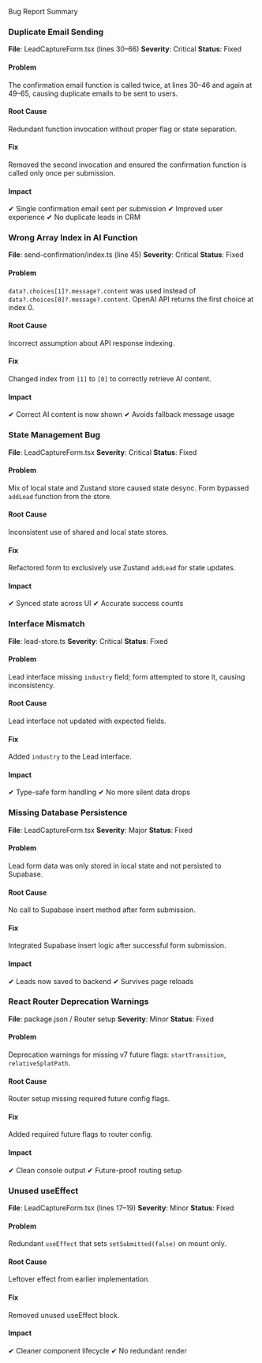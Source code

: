 Bug Report Summary
### Duplicate Email Sending
**File**: LeadCaptureForm.tsx (lines 30–66)
**Severity**: Critical
**Status**: Fixed
#### Problem
The confirmation email function is called twice, at lines 30–46 and again at 49–65, causing
duplicate emails to be sent to users.
#### Root Cause
Redundant function invocation without proper flag or state separation.
#### Fix
Removed the second invocation and ensured the confirmation function is called only once per
submission.
#### Impact
✔ Single confirmation email sent per submission
✔ Improved user experience
✔ No duplicate leads in CRM
### Wrong Array Index in AI Function
**File**: send-confirmation/index.ts (line 45)
**Severity**: Critical
**Status**: Fixed
#### Problem
`data?.choices[1]?.message?.content` was used instead of `data?.choices[0]?.message?.content`.
OpenAI API returns the first choice at index 0.
#### Root Cause
Incorrect assumption about API response indexing.
#### Fix
Changed index from `[1]` to `[0]` to correctly retrieve AI content.
#### Impact
✔ Correct AI content is now shown
✔ Avoids fallback message usage
### State Management Bug
**File**: LeadCaptureForm.tsx
**Severity**: Critical
**Status**: Fixed
#### Problem
Mix of local state and Zustand store caused state desync. Form bypassed `addLead` function from
the store.
#### Root Cause
Inconsistent use of shared and local state stores.
#### Fix
Refactored form to exclusively use Zustand `addLead` for state updates.
#### Impact
✔ Synced state across UI
✔ Accurate success counts
### Interface Mismatch
**File**: lead-store.ts
**Severity**: Critical
**Status**: Fixed
#### Problem
Lead interface missing `industry` field; form attempted to store it, causing inconsistency.
#### Root Cause
Lead interface not updated with expected fields.
#### Fix
Added `industry` to the Lead interface.
#### Impact
✔ Type-safe form handling
✔ No more silent data drops
### Missing Database Persistence
**File**: LeadCaptureForm.tsx
**Severity**: Major
**Status**: Fixed
#### Problem
Lead form data was only stored in local state and not persisted to Supabase.
#### Root Cause
No call to Supabase insert method after form submission.
#### Fix
Integrated Supabase insert logic after successful form submission.
#### Impact
✔ Leads now saved to backend
✔ Survives page reloads
### React Router Deprecation Warnings
**File**: package.json / Router setup
**Severity**: Minor
**Status**: Fixed
#### Problem
Deprecation warnings for missing v7 future flags: `startTransition`, `relativeSplatPath`.
#### Root Cause
Router setup missing required future config flags.
#### Fix
Added required future flags to router config.
#### Impact
✔ Clean console output
✔ Future-proof routing setup
### Unused useEffect
**File**: LeadCaptureForm.tsx (lines 17–19)
**Severity**: Minor
**Status**: Fixed
#### Problem
Redundant `useEffect` that sets `setSubmitted(false)` on mount only.
#### Root Cause
Leftover effect from earlier implementation.
#### Fix
Removed unused useEffect block.
#### Impact
✔ Cleaner component lifecycle
✔ No redundant render
